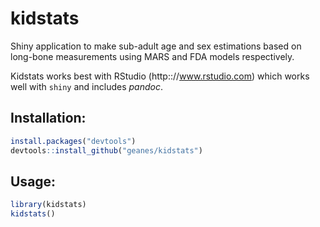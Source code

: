 kidstats
========

Shiny application to make sub-adult age and sex estimations based on long-bone measurements using MARS and FDA models respectively.

Kidstats works best with RStudio (http:://www.rstudio.com) which works well with `shiny` and includes *pandoc*.

Installation:
-------------

```r
install.packages("devtools")
devtools::install_github("geanes/kidstats")
```
Usage:
------

```r
library(kidstats)
kidstats()
```
